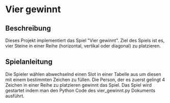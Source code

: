 # Vier gewinnt

## Beschreibung
Dieses Projekt implementiert das Spiel "Vier gewinnt". Ziel des Spiels ist es, vier Steine in einer Reihe (horizontal, vertikal oder diagonal) zu platzieren.

## Spielanleitung
Die Spieler wählen abwechselnd einen Slot in einer Tabelle aus um diesen mit einem bestimmten Zeichen zu füllen. Die Person, der es zuerst gelingt 4 Zeichen in einer Reihe zu platzieren gewinnt das Spiel.
Das Spiel wird gestartet indem man den Python Code des vier_gewinnt.py Dokuments ausführt.
